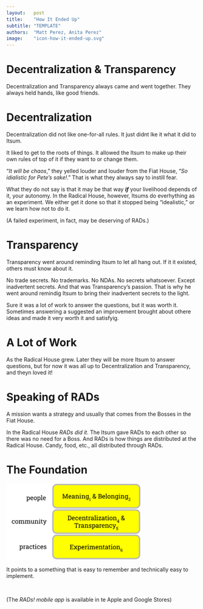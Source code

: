 ```yaml
---
layout:   post
title:    "How It Ended Up"
subtitle: "TEMPLATE"
authors:  "Matt Perez, Anita Perez"
image:    "icon-how-it-ended-up.svg"
---
```


<div style='display:none; '>
 <p>How the story ended up. For now.</p>
</div>

<h1>Decentralization & Transparency</h1>
 <p>Decentralization and Transparency always came and went together. They always held hands, like good friends.</p>

<h1>Decentralization</h1>
 <p>Decentralization did not like one-for-all rules. It just didnt lke it what it did to Itsum.</p>
 <p>It liked to get to the roots of things. It allowed the Itsum to make up their own rules of top of it if they want to or change them.</p>
 <p>&ldquo;<em>It will be chaos</em>,&rdquo; they yelled louder and louder from the Fiat House, &ldquo;<em>So idialistic for Pete&rsquo;s sake!</em>.&rdquo; That is what they always say to instill fear.</p>
 <p>What they do not say is that it may be that way <strong><em>if</em></strong> your livelihood depends of it, your autonomy. In the Radical House, however, Itsums do everhything as an experiment. We either get it done so that it stopped being &ldquo;idealistic,&rdquo; or we learn how not to do it.</p>
 <p>(A failed experiment, in fact, may be deserving of RADs.)</p>

<h1>Transparency</h1>
 <p>Transparency went around reminding Itsum to let all hang out. If it it existed, others must know about it.</p>
 <p>No trade secrets. No trademarks. No NDAs. No secrets whatsoever. Except inadvertent secrets. And that was Transparency&rsquo;s passion. That is why he went around remindig Itsum to bring their inadvertent secrets to the light.</p>
 <p>Sure it was a lot of work to answer the questions, but it was worth it. Sometimes answering a suggested an improvement brought about othere ideas and made it very worth it and satisfyig.</p>

<h1>A Lot of Work</h1>
 <p>As the Radical House grew. Later they will be more Itsum to answer questions, but for now it was all up to Decentralization and Transparency, and theyn loved it!</p>

<h1>Speaking of RADs</h1>
 <p>A mission wants a strategy and usually that comes from the Bosses in the Fiat House.</p>
 <p>In the Radical House <em>RADs did it</em>. The Itsum gave RADs to each other so there was no need for a Boss. And RADs is how things are distributed at the Radical House. Candy, food, etc., all distributed through RADs.</p>

<h1>The Foundation</h1>
  <div class='_center'>
   <img
    src='/assets/img/pic-the-radical-foundation-with-numbers.svg'
    width='70%'
    alt=''>
  </div>
 <p>It points to a something that is easy to remember and technically easy to implement.</p>
 <br />
 <p>(The <em>RADs! mobile app</em> is available in te Apple and Google Stores)</p>